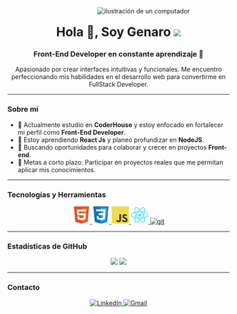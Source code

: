 <img src="https://raw.githubusercontent.com/MicaelliMedeiros/micaellimedeiros/master/image/computer-illustration.png" alt="ilustración de un computador" min-width="300px" max-width="300px" width="300px" align="right" />

<h1 align="center">Hola 👋, Soy Genaro <img height="40" src="https://emoji.gg/assets/emoji/7333-parrotdance.gif"></h1>
<h3 align="center">Front-End Developer en constante aprendizaje 🚀</h3>
<p align="center">Apasionado por crear interfaces intuitivas y funcionales. Me encuentro perfeccionando mis habilidades en el desarrollo web para convertirme en FullStack Developer.</p>

---

### Sobre mí

- 🔭 Actualmente estudio en **CoderHouse** y estoy enfocado en fortalecer mi perfil como **Front-End Developer**.
- 🌱 Estoy aprendiendo **React Js** y planeo profundizar en **NodeJS**.
- 👯 Buscando oportunidades para colaborar y crecer en proyectos **Front-end**.
- 🎯 Metas a corto plazo: Participar en proyectos reales que me permitan aplicar mis conocimientos.

---

### Tecnologías y Herramientas

<p align="center">
  <a href="https://www.w3.org/html/" target="_blank"> 
    <img src="https://raw.githubusercontent.com/devicons/devicon/master/icons/html5/html5-original.svg" alt="html5" width="40" height="40"/> 
  </a>
  <a href="https://www.w3schools.com/css/" target="_blank"> 
    <img src="https://raw.githubusercontent.com/devicons/devicon/master/icons/css3/css3-original.svg" alt="css3" width="40" height="40"/> 
  </a> 
  <a href="https://developer.mozilla.org/en-US/docs/Web/JavaScript" target="_blank"> 
    <img src="https://raw.githubusercontent.com/devicons/devicon/master/icons/javascript/javascript-original.svg" alt="javascript" width="40" height="40"/> 
  </a>
  <a href="https://reactjs.org/" target="_blank">
    <img src="https://raw.githubusercontent.com/devicons/devicon/master/icons/react/react-original.svg" alt="react" width="40" height="40"/>
  </a>
  <a href="https://git-scm.com/" target="_blank"> 
    <img src="https://www.vectorlogo.zone/logos/git-scm/git-scm-icon.svg" alt="git" width="40" height="40"/> 
  </a>
</p>

---

### Estadísticas de GitHub

<p align="center">
  <img height="150" src="https://github-readme-stats.vercel.app/api?username=GBottarlini&theme=react&show_icons=true&include_all_commits=true" />
  <img height="150" src="https://github-readme-stats.vercel.app/api/top-langs/?username=GBottarlini&theme=react&layout=compact" />
</p>

---

### Contacto

<p align="center">
  <a href="https://www.linkedin.com/in/genarobottarlini/">
    <img src="https://img.shields.io/badge/LinkedIn-0077B5?style=for-the-badge&logo=linkedin&logoColor=white" alt="LinkedIn" />
  </a>
  <a href="mailto:bottarlini.99@gmail.com">
    <img src="https://img.shields.io/badge/Gmail-D14836?style=for-the-badge&logo=gmail&logoColor=white" alt="Gmail" />
  </a>
</p>
